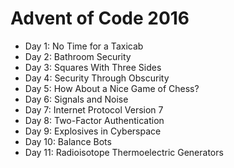 # Advent of Code 2016

- Day 1: No Time for a Taxicab
- Day 2: Bathroom Security
- Day 3: Squares With Three Sides
- Day 4: Security Through Obscurity
- Day 5: How About a Nice Game of Chess?
- Day 6: Signals and Noise
- Day 7: Internet Protocol Version 7
- Day 8: Two-Factor Authentication
- Day 9: Explosives in Cyberspace
- Day 10: Balance Bots
- Day 11: Radioisotope Thermoelectric Generators
